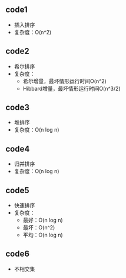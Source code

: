
## code1
- 插入排序
- 复杂度：O(n^2)

## code2
- 希尔排序
- 复杂度：
    - 希尔增量，最坏情形运行时间O(n^2)
    - Hibbard增量，最坏情形运行时间O(n^3/2)

## code3
- 堆排序
- 复杂度：O(n log n)

## code4
- 归并排序
- 复杂度：O(n log n)

## code5
- 快速排序
- 复杂度：
    - 最好：O(n log n)
    - 最坏：O(n^2)
    - 平均：O(n log n)

## code6
- 不相交集

